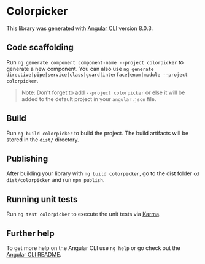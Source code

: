 # Colorpicker

This library was generated with [Angular CLI](https://github.com/angular/angular-cli) version 8.0.3.

## Code scaffolding

Run `ng generate component component-name --project colorpicker` to generate a new component. You can also use `ng generate directive|pipe|service|class|guard|interface|enum|module --project colorpicker`.
> Note: Don't forget to add `--project colorpicker` or else it will be added to the default project in your `angular.json` file. 

## Build

Run `ng build colorpicker` to build the project. The build artifacts will be stored in the `dist/` directory.

## Publishing

After building your library with `ng build colorpicker`, go to the dist folder `cd dist/colorpicker` and run `npm publish`.

## Running unit tests

Run `ng test colorpicker` to execute the unit tests via [Karma](https://karma-runner.github.io).

## Further help

To get more help on the Angular CLI use `ng help` or go check out the [Angular CLI README](https://github.com/angular/angular-cli/blob/master/README.md).

